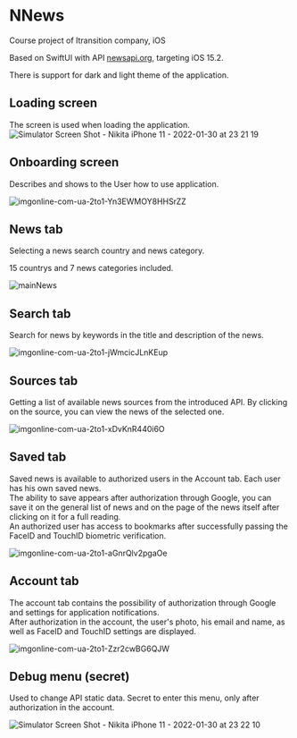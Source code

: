 # NNews
Course project of Itransition company, iOS

Based on SwiftUI with API [newsapi.org](https://newsapi.org), targeting iOS 15.2.

There is support for dark and light theme of the application.

## Loading screen
The screen is used when loading the application.
![Simulator Screen Shot - Nikita iPhone 11 - 2022-01-30 at 23 21 19](https://user-images.githubusercontent.com/64208374/151716431-60d1439c-b323-40ee-8786-8c564379cdba.png)

## Onboarding screen
Describes and shows to the User how to use application.

![imgonline-com-ua-2to1-Yn3EWMOY8HHSrZZ](https://user-images.githubusercontent.com/64208374/151716697-48f39cd3-0aa3-472c-a23b-0cb979bf6daf.jpg)


## News tab
Selecting a news search country and news category.

15 countrys and 7 news categories included.

![mainNews](https://user-images.githubusercontent.com/64208374/151710649-c0ba209a-aacf-4e25-b717-ff8cadea3209.jpeg)

## Search tab

Search for news by keywords in the title and description of the news.

![imgonline-com-ua-2to1-jWmcicJLnKEup](https://user-images.githubusercontent.com/64208374/151716070-35c2054b-e68d-464a-850e-60a6078acdca.jpg)

## Sources tab

Getting a list of available news sources from the introduced API.  By clicking on the source, you can view the news of the selected one.

![imgonline-com-ua-2to1-xDvKnR440i6O](https://user-images.githubusercontent.com/64208374/151716105-963597b8-4465-43c1-b6a3-d079b5b295c1.jpg)

## Saved tab

Saved news is available to authorized users in the Account tab.  Each user has his own saved news.  
The ability to save appears after authorization through Google, you can save it on the general list of news and on the page of the news itself after clicking on it for a full reading.  
An authorized user has access to bookmarks after successfully passing the FaceID and TouchID biometric verification.

![imgonline-com-ua-2to1-aGnrQlv2pgaOe](https://user-images.githubusercontent.com/64208374/151715827-72bb63ba-a2f5-40e2-b04d-f7e2f51af85a.jpg)

## Account tab

The account tab contains the possibility of authorization through Google and settings for application notifications.  
After authorization in the account, the user's photo, his email and name, as well as FaceID and TouchID settings are displayed.

![imgonline-com-ua-2to1-Zzr2cwBG6QJW](https://user-images.githubusercontent.com/64208374/151715926-edd90289-9044-49f1-ac9a-e17fae1e4d31.jpg)

## Debug menu (secret)
Used to change API static data.  Secret to enter this menu, only after authorization in the account.

![Simulator Screen Shot - Nikita iPhone 11 - 2022-01-30 at 23 22 10](https://user-images.githubusercontent.com/64208374/151716869-bfafd10e-3f96-4cc0-9895-518e549f42a5.png)

